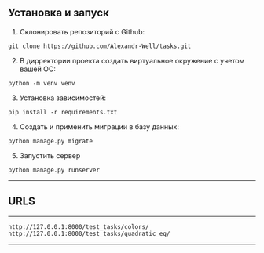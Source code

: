 ## Установка и запуск

1. Склонировать репозиторий с Github:
```
git clone https://github.com/Alexandr-Well/tasks.git
```

2. В дирректории проекта создать виртуальное окружение с учетом вашей ОС:

```
python -m venv venv
```

3. Установка зависимостей:
```
pip install -r requirements.txt
```

4. Создать и применить миграции в базу данных:
```
python manage.py migrate
```
5. Запустить сервер
```
python manage.py runserver
```

***
## URLS
***
```
http://127.0.0.1:8000/test_tasks/colors/
http://127.0.0.1:8000/test_tasks/quadratic_eq/

```
***